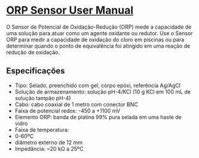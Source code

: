 # [ORP Sensor User Manual](https://www.vernier.com/files/manuals/orp-bta/orp-bta.pdf)

O Sensor de Potencial de Oxidação-Redução (ORP) mede a capacidade de uma solução para atuar como um agente oxidante ou redutor. Use o Sensor ORP para medir a capacidade de oxidação do cloro em piscinas ou para determinar quando o ponto de equivalência foi atingido em uma reação de redução de oxidação.

## Especificações
- Tipo: Selado, preenchido com gel, corpo epóxi, referência Ag/AgCl
- Solução de armazenamento: solução pH-4/KCl (10 g KCl em 100 mL de solução tampão pH-4)
- Cabo: cabo coaxial de 1 metro com conector BNC
- Faixa de potencial redox: -450 a +1100 mV
- Elemento ORP: banda de platina 99% pura selada em uma haste de vidro
- Faixa de temperatura:
- 	0-60ºC
- 	diâmetro externo de 12 mm
- 	Impedância: ~20 kΩ a 25ºC
